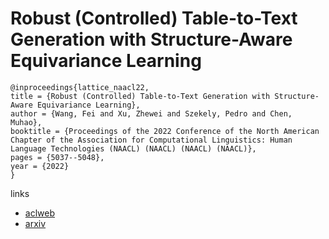 # Robust (Controlled) Table-to-Text Generation with Structure-Aware Equivariance Learning

```
@inproceedings{lattice_naacl22,
title = {Robust (Controlled) Table-to-Text Generation with Structure-Aware Equivariance Learning},
author = {Wang, Fei and Xu, Zhewei and Szekely, Pedro and Chen, Muhao},
booktitle = {Proceedings of the 2022 Conference of the North American Chapter of the Association for Computational Linguistics: Human Language Technologies (NAACL) (NAACL) (NAACL) (NAACL)},
pages = {5037--5048},
year = {2022}
}
```

links
- [aclweb](https://www.aclweb.org/anthology/2022.naacl-main.371/)
- [arxiv](https://arxiv.org/abs/2205.03972)
